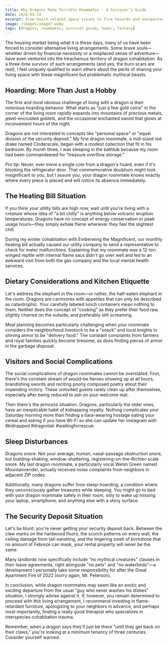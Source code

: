 ```yaml
---
title: Why Dragons Make Terrible Roommates - A Survivor's Guide
date: 2024-03-14
excerpt: From hoard-related space issues to fire hazards and unexpected princess visitors, discover the challenges of sharing living quarters with the world's most majestic and inconsiderate mythical creatures.
image: /images/image7.webp
tags: [dragons, roommates, survival guide, humor, fantasy]
---
```


The housing market being what it is these days, many of us have been forced to consider alternative living arrangements. Some brave souls—whether driven by financial necessity or a misplaced sense of adventure—have even ventured into the treacherous territory of dragon cohabitation. As a three-time survivor of such arrangements (and yes, the burn scars are real), I feel uniquely qualified to warn others about the perils of sharing your living space with these magnificent but problematic mythical beasts.

## Hoarding: More Than Just a Hobby

The first and most obvious challenge of living with a dragon is their notorious hoarding behavior. What starts as "just a few gold coins" in the corner of the living room rapidly expands into mountains of precious metals, jewel-encrusted goblets, and the occasional enchanted sword that glows at inconvenient hours of the night.

Dragons are not interested in concepts like "personal space" or "equal division of the security deposit." My first dragon roommate, a mid-sized red drake named Cinderscale, began with a modest collection that fit in his bedroom. By month three, I was sleeping in the bathtub because my room had been commandeered for "treasure overflow storage."

Pro tip: Never, ever move a single coin from a dragon's hoard, even if it's blocking the refrigerator door. That commemorative doubloon might look insignificant to you, but I assure you, your dragon roommate knows exactly where every piece is placed and will notice its absence immediately.

## The Heating Bill Situation

If you think your utility bills are high now, wait until you're living with a creature whose idea of "a bit chilly" is anything below volcanic eruption temperatures. Dragons have no concept of energy conservation or peak usage hours—they simply exhale flame whenever they feel the slightest chill.

During my winter cohabitation with Emberwing the Magnificent, our monthly heating bill actually caused our utility company to send a representative to check for meter malfunctions. Explaining that my roommate was a 12-ton winged reptile with internal flame sacs didn't go over well and led to an awkward visit from both the gas company and the local mental health services.

## Dietary Considerations and Kitchen Etiquette

Let's address the elephant in the room—or rather, the half-eaten elephant in the room. Dragons are carnivores with appetites that can only be described as catastrophic. Your carefully labeled lunch containers mean nothing to them. Neither does the concept of "cooking" as they prefer their food raw, slightly charred on the outside, and preferably still screaming.

Meal planning becomes particularly challenging when your roommate considers the neighborhood livestock to be a "snack" and local knights in shining armor to be "delivery food." The constant complaints from farmers and royal families quickly become tiresome, as does finding pieces of armor in the garbage disposal.

## Visitors and Social Complications

The social complications of dragon roommates cannot be overstated. First, there's the constant stream of would-be heroes showing up at all hours, brandishing swords and reciting poorly composed poetry about their impending victory. These uninvited guests rarely clean up after themselves, especially after being reduced to ash on your welcome mat.

Then there's the princess situation. Dragons, particularly the older ones, have an inexplicable habit of kidnapping royalty. Nothing complicates your Saturday morning more than finding a tiara-wearing hostage eating your cereal and asking if you have Wi-Fi so she can update her Instagram with #kidnapped #dragonlair #waitingforrescue.

## Sleep Disturbances

Dragons snore. Not your average, human, nasal-passage obstruction snore, but building-shaking, window-shattering, registering-on-the-Richter-scale snore. My last dragon roommate, a particularly vocal Welsh Green named Mountainrender, actually received noise complaints from neighbors in adjacent ZIP codes.

Additionally, many dragons suffer from sleep-hoarding, a condition where they unconsciously gather treasures while sleeping. You might go to bed with your dragon roommate safely in their room, only to wake up missing your laptop, smartphone, and anything else with a shiny surface.

## The Security Deposit Situation

Let's be blunt: you're never getting your security deposit back. Between the claw marks on the hardwood floors, the scorch patterns on every wall, the ceiling damage from tail-swishing, and the lingering smell of brimstone that no amount of Febreze can mask, your rental property will never be the same.

Many landlords now specifically include "no mythical creatures" clauses in their lease agreements, right alongside "no pets" and "no waterbeds"—a development I personally take some responsibility for after the Great Apartment Fire of 2022 (sorry again, Mr. Peterson).

In conclusion, while dragon roommates may seem like an exotic and exciting departure from the usual "guy who never washes his dishes" situation, I strongly advise against it. If, however, you remain determined to proceed with this living arrangement, I recommend investing in flame-retardant furniture, apologizing to your neighbors in advance, and perhaps most importantly, finding a really good therapist who specializes in interspecies cohabitation trauma.

Remember, when a dragon says they'll just be there "until they get back on their claws," you're looking at a minimum tenancy of three centuries. Consider yourself warned.
